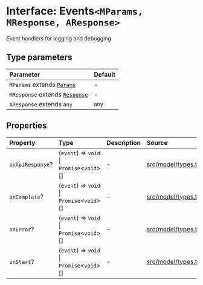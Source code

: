 # Interface: Events`<MParams, MResponse, AResponse>`

Event handlers for logging and debugging

## Type parameters

| Parameter | Default |
| :------ | :------ |
| `MParams` extends [`Params`](../namespaces/Base/interfaces/Params.md) | - |
| `MResponse` extends [`Response`](../namespaces/Base/interfaces/Response.md) | - |
| `AResponse` extends `any` | `any` |

## Properties

| Property | Type | Description | Source |
| :------ | :------ | :------ | :------ |
| `onApiResponse`? | (`event`) => `void` \| `Promise`\<`void`\>[] | - | [src/model/types.ts:162](https://github.com/dexaai/llm-tools/blob/f300435/src/model/types.ts#L162) |
| `onComplete`? | (`event`) => `void` \| `Promise`\<`void`\>[] | - | [src/model/types.ts:171](https://github.com/dexaai/llm-tools/blob/f300435/src/model/types.ts#L171) |
| `onError`? | (`event`) => `void` \| `Promise`\<`void`\>[] | - | [src/model/types.ts:180](https://github.com/dexaai/llm-tools/blob/f300435/src/model/types.ts#L180) |
| `onStart`? | (`event`) => `void` \| `Promise`\<`void`\>[] | - | [src/model/types.ts:155](https://github.com/dexaai/llm-tools/blob/f300435/src/model/types.ts#L155) |
